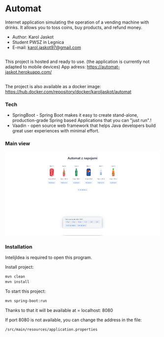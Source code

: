 # Automat

Internet application simulating the operation of a vending machine with drinks. It allows you to toss coins, buy products, and refund money.

 * Author: Karol Jaskot
 * Student PWSZ in Legnica
 * E-mail: karol.jaskot97@gmail.com
> 

##

This project is hosted and ready to use. (the application is currently not adapted to mobile devices) App adress:
https://automat-jaskot.herokuapp.com/

##

The project is also available as a docker image: https://hub.docker.com/repository/docker/karoljaskot/automat

### Tech

* SpringBoot - Spring Boot makes it easy to create stand-alone, production-grade Spring based Applications that you can "just run".!
* Vaadin - open source web framework that helps Java developers build great user experiences with minimal effort.

### Main view
![alt text](img/automat.png)


### Installation

IntelijIdea is required to open this program. 



Install project:
```sh
mvn clean
mvn install
```
To start this project:
```sh
mvn spring-boot:run
```

Thanks to that it will be available at =  localhost: 8080


If port 8080 is not available, you can change the address in the file:
```sh
/src/main/resources/application.properties
```
